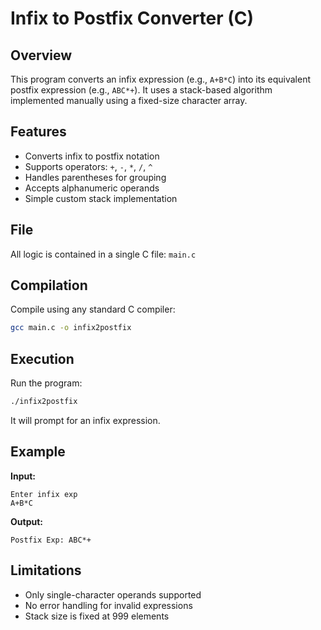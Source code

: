 # Infix to Postfix Converter (C)

## Overview
This program converts an infix expression (e.g., `A+B*C`) into its equivalent postfix expression (e.g., `ABC*+`). It uses a stack-based algorithm implemented manually using a fixed-size character array.

## Features
- Converts infix to postfix notation  
- Supports operators: `+`, `-`, `*`, `/`, `^`  
- Handles parentheses for grouping  
- Accepts alphanumeric operands  
- Simple custom stack implementation  

## File
All logic is contained in a single C file: `main.c`

## Compilation
Compile using any standard C compiler:

```bash
gcc main.c -o infix2postfix
```

## Execution
Run the program:

```bash
./infix2postfix
```

It will prompt for an infix expression.

## Example

**Input:**
```
Enter infix exp
A+B*C
```

**Output:**
```
Postfix Exp: ABC*+
```

## Limitations
- Only single-character operands supported  
- No error handling for invalid expressions  
- Stack size is fixed at 999 elements  

